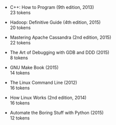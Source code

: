 * C++: How to Program (9th edition, 2013)
<br> 23 tokens

* Hadoop: Definitive Guide (4th edition, 2015)
<br> 20 tokens

* Mastering Apache Cassandra (2nd edition, 2015)
<br> 22 tokens

* The Art of Debugging with GDB and DDD (2015)
<br> 8 tokens

* GNU Make Book (2015)
<br> 14 tokens

* The Linux Command Line (2012)
<br> 16 tokens

* How Linux Works (2nd edition, 2014)
<br> 16 tokens

* Automate the Boring Stuff with Python (2015)
<br> 12 tokens
